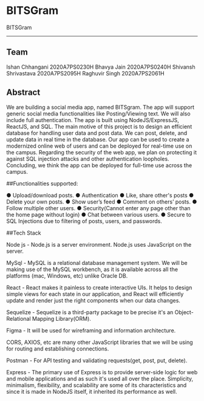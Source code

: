 # BITSGram
BITSGram
________________________________________
## Team
Ishan Chhangani 2020A7PS0230H
Bhavya Jain 2020A7PS0240H
Shivansh Shrivastava 2020A7PS2095H
Raghuvir Singh 2020A7PS2061H

## Abstract
We are building a social media app, named BITSgram. The app will support generic social media functionalities like Posting/Viewing text. We will also include full authentication. The app is built using NodeJS/ExpressJS, ReactJS, and SQL. The main motive of this project is to design an efficient database for handling user data and post data. We can post, delete, and update data in real time in the database. Our app can be used to create a modernized online web of users and can be deployed for real-time use on the campus. Regarding the security of the web app, we plan on protecting it against SQL injection attacks and other authentication loopholes. Concluding, we think the app can be deployed for full-time use across the campus. 

##Functionalities supported:

●	Upload/download posts.
●	Authentication
●	Like, share other's posts
●	Delete your own posts.
●	Show user’s feed
●	Comment on others’ posts.
●	Follow multiple other users.
●	Security(Cannot enter any page other than the home page without login)
●	Chat between various users.
●	Secure to SQL Injections due to filtering of posts, users, and passwords.

##Tech Stack

Node js - Node.js is a server environment. Node.js uses JavaScript on the server. 

MySql - MySQL is a relational database management system. We will be making use of the MySQL workbench, as it is available across all the platforms (mac, Windows, etc) unlike Oracle DB.

React - React makes it painless to create interactive UIs. It helps to design simple views for each state in our application, and React will efficiently update and render just the right components when our data changes.

Sequelize - Sequelize is a third-party package to be precise it's an Object-Relational Mapping Library(ORM).

Figma - It will be used for wireframing and information architecture.

CORS, AXIOS, etc are many other JavaScript libraries that we will be using for routing and establishing connections.

Postman -  For API testing and validating requests(get, post, put, delete).

Express - The primary use of Express is to provide server-side logic for web and mobile applications and as such it's used all over the place. Simplicity, minimalism, flexibility, and scalability are some of its characteristics and since it is made in NodeJS itself, it inherited its performance as well.

